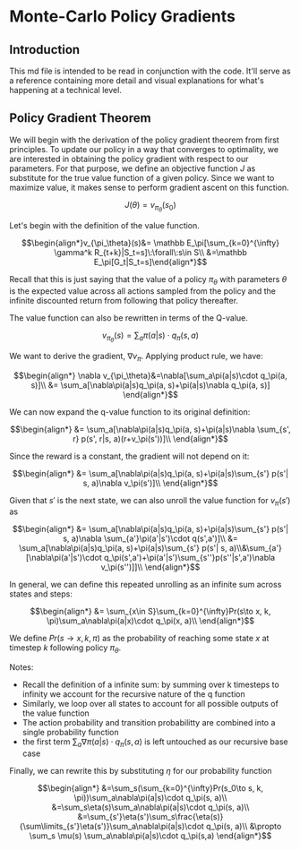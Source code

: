 # Monte-Carlo Policy Gradients

## Introduction

This md file is intended to be read in conjunction with the code. It'll serve as a reference containing more detail and visual explanations for what's happening at a technical level.


## Policy Gradient Theorem

We will begin with the derivation of the policy gradient theorem from first principles. To update our policy in a way that converges to optimality, we are interested in obtaining the policy gradient with respect to our parameters. For that purpose, we define an objective function $J$ as substitute for the true value function of a given policy. Since we want to maximize value, it makes sense to perform gradient ascent on this function.

$$J(\theta)=v_{\pi_\theta}(s_0)$$

Let's begin with the definition of the value function.

$$\begin{align*}v_{\pi_\theta}(s)&= \mathbb E_\pi[\sum_{k=0}^{\infty} \gamma^k R_{t+k}|S_t=s]\:\forall\:s\in S\\
&=\mathbb E_\pi[G_t|S_t=s]\end{align*}$$

Recall that this is just saying that the value of a policy $\pi_{\theta}$ with parameters $\theta$ is the expected value across all actions sampled from the policy and the infinite discounted return from following that policy thereafter. 

The value function can also be rewritten in terms of the Q-value.

$$v_{\pi_\theta}(s)=\sum_a\pi(a|s)\cdot q_\pi(s, a)$$

We want to derive the gradient, $\nabla v_\pi$. Applying product rule, we have:

$$\begin{align*}
\nabla v_{\pi_\theta}&=\nabla[\sum_a\pi(a|s)\cdot q_\pi(a, s)]\\
&= \sum_a[\nabla\pi(a|s)q_\pi(a, s)+\pi(a|s)\nabla q_\pi(a, s)]
\end{align*}$$

We can now expand the q-value function to its original definition:

$$\begin{align*}
&= \sum_a[\nabla\pi(a|s)q_\pi(a, s)+\pi(a|s)\nabla \sum_{s', r} p(s', r|s, a)(r+v_\pi(s'))]\\
\end{align*}$$

Since the reward is a constant, the gradient will not depend on it:

$$\begin{align*}
&= \sum_a[\nabla\pi(a|s)q_\pi(a, s)+\pi(a|s)\sum_{s'} p(s'| s, a)\nabla v_\pi(s')]\\
\end{align*}$$

Given that $s'$ is the next state, we can also unroll the value function for $v_\pi(s')$ as

$$\begin{align*}
&= \sum_a[\nabla\pi(a|s)q_\pi(a, s)+\pi(a|s)\sum_{s'} p(s'| s, a)\nabla \sum_{a'}\pi(a'|s')\cdot q(s',a')]\\
&= \sum_a[\nabla\pi(a|s)q_\pi(a, s)+\pi(a|s)\sum_{s'} p(s'| s, a)\\&\sum_{a'}[\nabla\pi(a'|s')\cdot q_\pi(s',a')+\pi(a'|s')\sum_{s''}p(s''|s',a')\nabla v_\pi(s'')]]\\
\end{align*}$$

In general, we can define this repeated unrolling as an infinite sum across states and steps:

$$\begin{align*}
&= \sum_{x\in S}\sum_{k=0}^{\infty}Pr(s\to x, k, \pi)\sum_a\nabla\pi(a|x)\cdot q_\pi(x, a)\\
\end{align*}$$

We define $Pr(s\to x, k, \pi)$ as the probability of reaching some state $x$ at timestep $k$ following policy $\pi_\theta$. 

Notes:
- Recall the definition of a infinite sum: by summing over k timesteps to infinity we account for the recursive nature of the q function
- Similarly, we loop over all states to account for all possible outputs of the value function
- The action probability and transition probabilitty are combined into a single probability function
- the first term $\sum_a\nabla\pi(a|s)\cdot q_\pi(s, a)$ is left untouched as our recursive base case

Finally, we can rewrite this by substituting $\eta$ for our probability function

$$\begin{align*}
&=\sum_s(\sum_{k=0}^{\infty}Pr(s_0\to s, k, \pi))\sum_a\nabla\pi(a|s)\cdot q_\pi(s, a)\\
&=\sum_s\eta(s)\sum_a\nabla\pi(a|s)\cdot q_\pi(s, a)\\
&=\sum_{s'}\eta(s')\sum_s\frac{\eta(s)}{\sum\limits_{s'}\eta(s')}\sum_a\nabla\pi(a|s)\cdot q_\pi(s, a)\\
&\propto \sum_s \mu(s) \sum_a\nabla\pi(a|s)\cdot q_\pi(s,a)
\end{align*}$$

